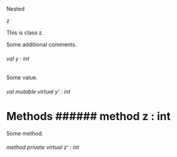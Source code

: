 Nested

z

This   is   class   z. 

Some   additional   comments. 



######  val       y   :   int    

Some   value. 



######  val        mutable        virtual       y'   :   int    



# Methods ######  method       z   :   int    

Some   method. 



######  method        private        virtual       z'   :   int    



